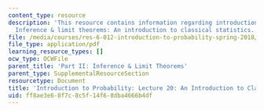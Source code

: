 ```yaml
---
content_type: resource
description: 'This resource contains information regarding introduction to probability:
  Inference & limit theorems: An introduction to classical statistics.'
file: /media/courses/res-6-012-introduction-to-probability-spring-2018/ff8ae3e68f7c8c5f14f68dba4666b4df_MITRES_6_012S18_L20.pdf
file_type: application/pdf
learning_resource_types: []
ocw_type: OCWFile
parent_title: 'Part II: Inference & Limit Theorems'
parent_type: SupplementalResourceSection
resourcetype: Document
title: 'Introduction to Probability: Lecture 20: An Introduction to Classical Statistics'
uid: ff8ae3e6-8f7c-8c5f-14f6-8dba4666b4df
---
```

